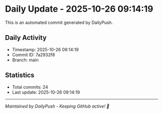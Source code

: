 # Daily Update - 2025-10-26 09:14:19

This is an automated commit generated by DailyPush.

## Daily Activity
- Timestamp: 2025-10-26 09:14:19
- Commit ID: 7a2932f8
- Branch: main

## Statistics
- Total commits: 24
- Last update: 2025-10-26 09:14:19

---
*Maintained by DailyPush - Keeping GitHub active! 🚀*
